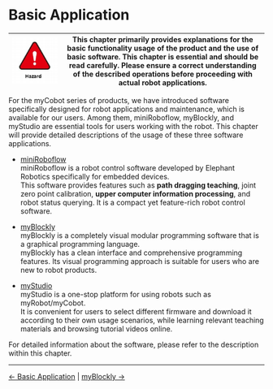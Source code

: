 # Basic Application

| <img src="../resources/3-UserNotes/3.1-SafetyInstructions/danger.png" alt="img-1" width="600" height=“auto” />       | This chapter primarily provides explanations for the basic functionality usage of the product and the use of basic software. This chapter is essential and should be read carefully. Please ensure a correct understanding of the described operations before proceeding with actual robot applications. |
|------------------------|-------------------|


For the myCobot series of products, we have introduced software specifically designed for robot applications and maintenance, which is available for our users. Among them, miniRoboflow, myBlockly, and myStudio are essential tools for users working with the robot. This chapter will provide detailed descriptions of the usage of these three software applications.


- [miniRoboflow](./5.1-SystemUsageInstructions/320m5/README.md)<br>
miniRoboflow is a robot control software developed by Elephant Robotics specifically for embedded devices.<br> 
This software provides features such as **path dragging teaching**, joint zero point calibration, **upper computer information processing**, and robot status querying. It is a compact yet feature-rich robot control software. <br>

- [myBlockly](./5.2-ApplicationUse/5.2.1-myblockly/320m5/README.md)<br>
myBlockly is a completely visual modular programming software that is a graphical programming language.<br>
myBlockly has a clean interface and comprehensive programming features. Its visual programming approach is suitable for users who are new to robot products.<br>


- [myStudio](./5.2-ApplicationUse/5.2.2-mystudio/320m5/README.md)<br>
myStudio is a one-stop platform for using robots such as myRobot/myCobot.<br>
It is convenient for users to select different firmware and download it according to their own usage scenarios, while learning relevant teaching materials and browsing tutorial videos online.<br>

For detailed information about the software, please refer to the description within this chapter.<br>

----
[← Basic Application](../../README.md) | [myBlockly →](../../5.2-ApplicationUse/5.2.1-myblockly/320m5/README.md)